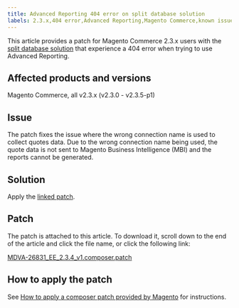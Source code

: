 ```yaml
---
title: Advanced Reporting 404 error on split database solution
labels: 2.3.x,404 error,Advanced Reporting,Magento Commerce,known issues,patch,troubleshooting
---
```


This article provides a patch for Magento Commerce 2.3.x users with the [split database solution](https://devdocs.magento.com/guides/v2.3/config-guide/multi-master/multi-master.html) that experience a 404 error when trying to use Advanced Reporting.

## Affected products and versions

Magento Commerce, all v2.3.x (v2.3.0 - v2.3.5-p1)

## Issue

The patch fixes the issue where the wrong connection name is used to collect quotes data. Due to the wrong connection name being used, the quote data is not sent to Magento Business Intelligence (MBI) and the reports cannot be generated.

## Solution

Apply the [linked patch](assets/MDVA-26831_EE_2.3.4_v1.composer.patch).

## Patch

The patch is attached to this article. To download it, scroll down to the end of the article and click the file name, or click the following link:

[MDVA-26831\_EE\_2.3.4\_v1.composer.patch](assets/MDVA-26831_EE_2.3.4_v1.composer.patch)

## How to apply the patch

See [How to apply a composer patch provided by Magento](https://support.magento.com/hc/en-us/articles/360028367731) for instructions.
